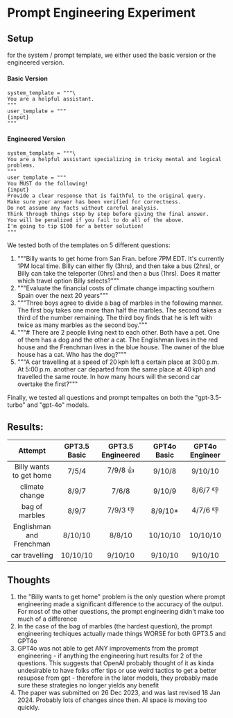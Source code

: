 # Prompt Engineering Experiment

## Setup

for the system / prompt template, we either used the basic version or the engineered version. 

#### Basic Version 
```
system_template = """\
You are a helpful assistant.
"""
user_template = """
{input}
"""
```

#### Engineered Version 
```
system_template = """\
You are a helpful assistant specializing in tricky mental and logical problems.
"""
user_template = """
You MUST do the following!
{input} 
Provide a clear response that is faithful to the original query.
Make sure your answer has been verified for correctness.
Do not assume any facts without careful analysis.
Think through things step by step before giving the final answer.
You will be penalized if you fail to do all of the above.
I'm going to tip $100 for a better solution!
"""
```

We tested both of the templates on 5 different questions: 
1. """Billy wants to get home from San Fran. before 7PM EDT. It's currently 1PM local time. Billy can either fly (3hrs), and then take a bus (2hrs), or Billy can take the teleporter (0hrs) and then a bus (1hrs). Does it matter which travel option Billy selects?"""
2. """Evaluate the financial costs of climate change impacting southern Spain over the next 20 years"""
3. """Three boys agree to divide a bag of marbles in the following manner. The first boy takes one more than half the marbles. The second takes a third of the number remaining. The third boy finds that he is left with twice as many marbles as the second boy."""
4. """# There are 2 people living next to each other. Both have a pet. One of them has a dog and the other a cat. The Englishman lives in the red house and the Frenchman lives in the blue house. The owner of the blue house has a cat. Who has the dog?"""
5. """A car travelling at a speed of 20 kph left a certain place at 3:00 p.m. At 5:00 p.m. another car departed from the same place at 40 kph and travelled the same route. In how many hours will the second car overtake the first?"""

Finally, we tested all questions and prompt tempaltes on both the "gpt-3.5-turbo" and "gpt-4o" models. 


## Results: 

| Attempt | GPT3.5 Basic | GPT3.5 Engineered   | GPT4o Basic    | GPT4o Engineer    |
| :---:   | :---: | :---: |:---: |:---: |
| Billy wants to get home | 7/5/4   | 7/9/8 👍   |9/10/8   |9/10/10   |
| climate change | 8/9/7   | 7/6/8   |9/10/9   |8/6/7 👎  |
| bag of marbles | 8/9/7   | 7/9/3 👎   |8/9/10*   |4/7/6 👎  |
| Englishman and Frenchman | 8/10/10   | 8/8/10   |10/10/10   |10/10/10   |
| car travelling  | 10/10/10   | 9/10/10   |9/10/10   |9/10/10   |




## Thoughts

1. the "Billy wants to get home" problem is the only question where prompt engineering made a significant difference to the accuracy of the output. For most of the other questions, the prompt engineering didn't make too much of a difference 
2. In the case of the bag of marbles (the hardest question), the prompt engineering techiques actually made things WORSE for both GPT3.5 and GPT4o 
3. GPT4o was not able to get ANY improvements from the prompt engineering - if anything the engineering hurt results for 2 of the questions. This suggests that OpenAI probably thought of it as kinda undesirable to have folks offer tips or use weird tactics to get a better resupose from gpt - therefore in the later models, they probably made sure these strategies no longer yields any benefit 
4. The paper was submitted on 26 Dec 2023, and was last revised 18 Jan 2024. Probably lots of changes since then. AI space is moving too quickly. 

 
